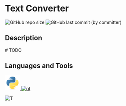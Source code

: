 # Text Converter
<p>
    <img alt="GitHub repo size" src="https://img.shields.io/github/repo-size/I-antiva-I/TextConverter">
    <img alt="GitHub last commit (by committer)" src="https://img.shields.io/github/last-commit/I-antiva-I/TextConverter">
</p>

## Description
<p>
	# TODO
</p>

## Languages and Tools
<p align="left">
  <a href="https://www.python.org" target="_blank" rel="noreferrer">
    <img src="https://raw.githubusercontent.com/devicons/devicon/master/icons/python/python-original.svg" alt="python" width="48" height="48"/> 
  </a>
 <a href="https://www.qt.io/" target="_blank" rel="noreferrer">
    <img src="https://upload.wikimedia.org/wikipedia/commons/0/0b/Qt_logo_2016.svg" alt="qt" width="48" height="48"/>
 </a>
	
</p>


![T](https://img.shields.io/badge/PyQt-41cd52?style=for-the-badge)
